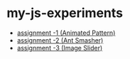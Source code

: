# my-js-experiments

* [assignment -1 (Animated Pattern)](../my-js-experiments/ast-1/)
* [assignment -2 (Ant Smasher)](../my-js-experiments/ast-2/)
* [assignment -3 (Image Slider)](../my-js-experiments/ast-3/)
